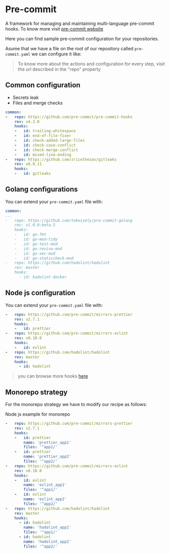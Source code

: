 # Pre-commit

A framework for managing and maintaining multi-language pre-commit hooks. To know more visit [pre-commit website](https://pre-commit.com)

Here you can find sample pre-commit configuration for your repositories.

Asume that we have a file on the root of our repository called `pre-commit.yaml` we can configure it like:

> To know more about the actions and configuration for every step, visit the url described in the "repo" property

## Common configuration

- Secrets leak
- Files and merge checks

```yaml
common:
-   repo: https://github.com/pre-commit/pre-commit-hooks
    rev: v4.3.0
    hooks:
    -   id: trailing-whitespace
    -   id: end-of-file-fixer
    -   id: check-added-large-files
    -   id: check-case-conflict
    -   id: check-merge-conflict
    -   id: mixed-line-ending
-   repo: https://github.com/zricethezav/gitleaks
    rev: v8.8.11
    hooks:
    -   id: gitleaks
```

## Golang configurations

You can extend your `pre-commit.yaml` file with:

```yaml
common:
...
-   repo: https://github.com/tekwizely/pre-commit-golang
    rev: v1.0.0-beta.5
    hooks:
    -   id: go-fmt
    -   id: go-mod-tidy
    -   id: go-test-mod
    -   id: go-revive-mod
    -   id: go-sec-mod
    -   id: go-staticcheck-mod
-   repo: https://github.com/hadolint/hadolint
    rev: master
    hooks:
      - id: hadolint-docker
```

## Node js configuration

You can extend your `pre-commit.yaml` file with:

```yaml
-   repo: https://github.com/pre-commit/mirrors-prettier
    rev: v2.7.1
    hooks:
    -   id: prettier
-   repo: https://github.com/pre-commit/mirrors-eslint
    rev: v0.18.0
    hooks:
    -   id: eslint
-   repo: https://github.com/hadolint/hadolint
    rev: master
    hooks:
      - id: hadolint
```

> you can browse more hooks [here](https://pre-commit.com/hooks.html)

## Monorepo strategy

For the monorepo strategy we have to modify our recipe as follows:

Node js example for monorepo

```yaml
-   repo: https://github.com/pre-commit/mirrors-prettier
    rev: v2.7.1
    hooks:
    -   id: prettier
        name: 'prettier_app1'
        files: '^app1/'
    -   id: prettier
        name: 'prettier_app2'
        files: '^app2/'
-   repo: https://github.com/pre-commit/mirrors-eslint
    rev: v0.18.0
    hooks:
    -   id: eslint
        name: 'eslint_app1'
        files: '^app1/'
    -   id: eslint
        name: 'eslint_app2'
        files: '^app2/'
-   repo: https://github.com/hadolint/hadolint
    rev: master
    hooks:
      - id: hadolint
        name: 'hadolint_app1'
        files: '^app1/'
      - id: hadolint
        name: 'hadolint_app2'
        files: '^app2/'
```
